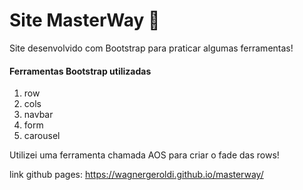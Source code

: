 # Site MasterWay :rocket:

Site desenvolvido com Bootstrap para praticar algumas ferramentas!



#### Ferramentas Bootstrap utilizadas

1. row
2. cols
3. navbar
4. form
5. carousel

Utilizei uma ferramenta chamada AOS para criar o fade das rows!

link github pages: https://wagnergeroldi.github.io/masterway/